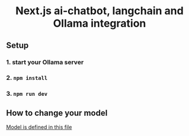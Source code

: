 <h1 align="center">Next.js ai-chatbot, langchain and Ollama integration</h1>

## Setup


### 1. start your Ollama server
### 2. ```npm install```
### 3. ```npm run dev```

## How to change your model

[Model is defined in this file](app/chat/route.ts)



